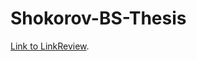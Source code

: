 # Shokorov-BS-Thesis

[Link to LinkReview](https://docs.google.com/document/d/1xD7DMKlV5b0hBUvgOPeByEh_VfcGKXIq1fbq8iDDXDA/edit?usp=sharing).
